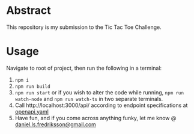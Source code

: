 # Abstract
This repository is my submission to the Tic Tac Toe Challenge.

# Usage
Navigate to root of project, then run the following in a terminal:
1. `npm i`
2. `npm run build`
3. `npm run start` or if you wish to alter the code while running, `npm run watch-node` and `npm run watch-ts` in two separate terminals.
4. Call http://localhost:3000/api/ according to endpoint specifications at [openapi.yaml](openapi.yaml)
5. Have fun, and if you come across anything funky, let me know @ daniel.ls.fredriksson@gmail.com
